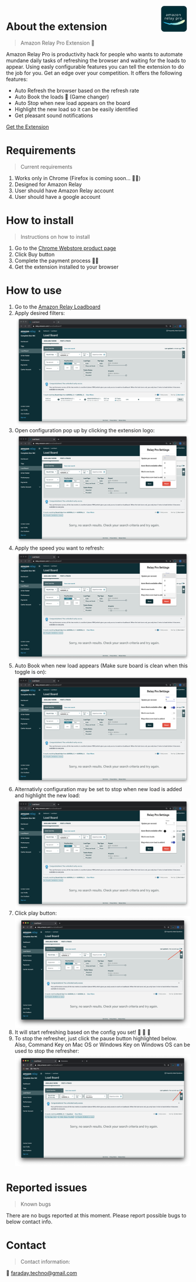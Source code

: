 <img style="float: right; margin-right: 10px" width="70px" height="70px" src="./img/logo.png">

# About the extension
> Amazon Relay Pro Extension 🚀

Amazon Relay Pro is productivity hack for people who wants to automate mundane daily tasks of refreshing the browser and waiting for the loads to appear. Using easly configurable features you can tell the extension to do the job for you. Get an edge over your competition.
It offers the following features:
* Auto Refresh the browser based on the refresh rate
* Auto Book the loads 💪 (Game changer)
* Auto Stop when new load appears on the board
* Highlight the new load so it can be easily identified 
* Get pleasant sound notifications

[Get the Extension](https://chrome.google.com/webstore/detail/amazon-relay-pro/peionlgkagofbcdmkjmnjfbpnfchdkal?hl=en&gl=US&authuser=0)

# Requirements
> Current requirements

1. Works only in Chrome (Firefox is coming soon... 👨‍💻)
2. Designed for Amazon Relay 
3. User should have Amazon Relay account
4. User should have a google account

# How to install
> Instructions on how to install

1. Go to the [Chrome Webstore product page](https://chrome.google.com/webstore/detail/amazon-relay-pro/peionlgkagofbcdmkjmnjfbpnfchdkal?hl=en&gl=US&authuser=0)
2. Click Buy button 
3. Complete the payment process ✍🏼
4. Get the extension installed to your browser

# How to use
1. Go to the [Amazon Relay Loadboard](https://relay.amazon.com/tours/loadboard?)
2. Apply desired filters:
![alt text](./img/filter.png "Filtered Page")
3. Open configuration pop up by clicking the extension logo:
![alt text](./img/open-popup.png "Open pop up")
4. Apply the speed you want to refresh:
![alt text](./img/open-popup.png "Open pop up")
5. Auto Book when new load appears (Make sure board is clean when this toggle is on):
![alt text](./img/auto-book.png "Open pop up")
6. Alternativly configuration may be set to stop when new load is added and highlight the new load:
![alt text](./img/stop.png "Open pop up")
7. Click play button:
![alt text](./img/play-highlight.png "Open pop up")
8. It will start refreshing based on the config you set! 🎉 🎉 🎉
9. To stop the refresher, just click the pause button highlighted below. Also, Command Key on Mac OS or Windows Key on Windows OS can be used to stop the refresher:
![alt text](./img/pause.png "Open pop up")




# Reported issues
> Known bugs

There are no bugs reported at this moment. Please report possible bugs to below contact info.

# Contact
> Contact information:

 📨 faraday.techno@gmail.com
